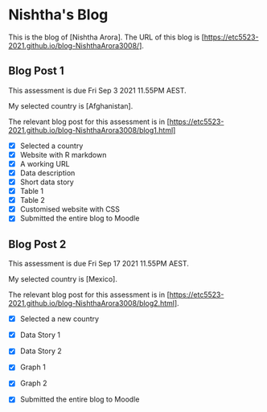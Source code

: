 # Nishtha's Blog


This is the blog of [Nishtha Arora].
The URL of this blog is [https://etc5523-2021.github.io/blog-NishthaArora3008/].

## Blog Post 1

This assessment is due Fri Sep 3 2021 11.55PM AEST.

My selected country is [Afghanistan].

The relevant blog post for this assessment is in [https://etc5523-2021.github.io/blog-NishthaArora3008/blog1.html]

- [x] Selected a country
- [x] Website with R markdown 
- [x] A working URL
- [x] Data description
- [x] Short data story
- [x] Table 1
- [x] Table 2
- [x] Customised website with CSS
- [x] Submitted the entire blog to Moodle

## Blog Post 2

This assessment is due Fri Sep 17 2021 11.55PM AEST.

My selected country is [Mexico].

The relevant blog post for this assessment is in [https://etc5523-2021.github.io/blog-NishthaArora3008/blog2.html].

- [x] Selected a new country
- [x] Data Story 1
- [x] Data Story 2
- [x] Graph 1
- [x] Graph 2
- [x] Submitted the entire blog to Moodle

